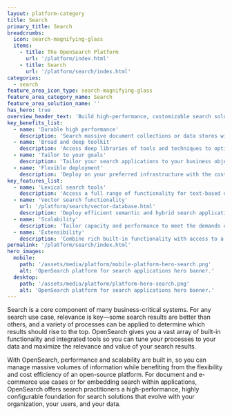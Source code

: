 ```yaml
---
layout: platform-category
title: Search
primary_title: Search
breadcrumbs:
  icon: search-magnifying-glass
  items:
    - title: The OpenSearch Platform
      url: '/platform/index.html'
    - title: Search
      url: '/platform/search/index.html'
categories:
  - search
feature_area_icon_type: search-magnifying-glass
feature_area_category_name: Search
feature_area_solution_name: ''
has_hero: true
overview_header_text: 'Build high-performance, customizable search solutions for document collections, e-commerce, and applications'
key_benefits_list:
  - name: 'Durable high performance'
    description: 'Search massive document collections or data stores without sacrificing performance or durability.'
  - name: 'Broad and deep toolkit'
    description: 'Access deep libraries of tools and techniques to optimize search results for relevance and business value.'
  - name: 'Tailor to your goals'
    description: 'Tailor your search applications to your business objectives and your data.'
  - name: 'Flexible deployment'
    description: 'Deploy on your preferred infrastructure with the cost advantages of open-source licensing.'
key_features_list:
  - name: 'Lexical search tools'
    description: 'Access a full range of functionality for text-based data search.'
  - name: 'Vector search functionality'
    url: '/platform/search/vector-database.html'
    description: 'Deploy efficient semantic and hybrid search applications using <a href="/platform/search/vector-database.html">vector embeddings</a>.'
  - name: 'Scalability'
    description: 'Tailor capacity and performance to meet the demands of your data and your users.'
  - name: 'Extensibility'
    description: 'Combine rich built-in functionality with access to a broad range of open solutions that allow you to build the right solution for your search needs.'
permalink: '/platform/search/index.html'
hero_images:
  mobile: 
    path: '/assets/media/platform/mobile-platform-hero-search.png'
    alt: 'OpenSearch platform for search applications hero banner.'
  desktop: 
    path: '/assets/media/platform/platform-hero-search.png'
    alt: 'OpenSearch platform for search applications hero banner.'
---
```


Search is a core component of many business-critical systems. For any search use case, relevance is key—some search results are better than others, and a variety of processes can be applied to determine which results should rise to the top. OpenSearch gives you a vast array of built-in functionality and integrated tools so you can tune your processes to your data and maximize the relevance and value of your search results.

With OpenSearch, performance and scalability are built in, so you can manage massive volumes of information while benefiting from the flexibility and cost efficiency of an open-source platform. For document and e-commerce use cases or for embedding search within applications, OpenSearch offers search practitioners a high-performance, highly configurable foundation for search solutions that evolve with your organization, your users, and your data.

